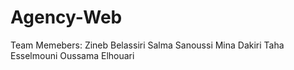 # Agency-Web
Team Memebers: 
Zineb Belassiri
Salma Sanoussi
Mina Dakiri
Taha Esselmouni
Oussama Elhouari
